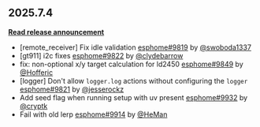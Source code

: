 ## 2025.7.4

[**Read release announcement**](https://beta.esphome.io/changelog/2025.7.0)

- [remote_receiver] Fix idle validation [esphome#9819](https://github.com/esphome/esphome/pull/9819) by [@swoboda1337](https://github.com/swoboda1337)
- [gt911] i2c fixes [esphome#9822](https://github.com/esphome/esphome/pull/9822) by [@clydebarrow](https://github.com/clydebarrow)
- fix: non-optional x/y target calculation for ld2450 [esphome#9849](https://github.com/esphome/esphome/pull/9849) by [@Hofferic](https://github.com/Hofferic)
- [logger] Don't allow ``logger.log`` actions without configuring the ``logger`` [esphome#9821](https://github.com/esphome/esphome/pull/9821) by [@jesserockz](https://github.com/jesserockz)
- Add seed flag when running setup with uv present [esphome#9932](https://github.com/esphome/esphome/pull/9932) by [@cryptk](https://github.com/cryptk)
- Fail with old lerp [esphome#9914](https://github.com/esphome/esphome/pull/9914) by [@HeMan](https://github.com/HeMan)

